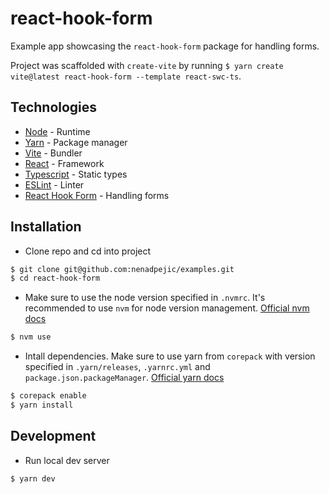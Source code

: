 # react-hook-form

Example app showcasing the `react-hook-form` package for handling forms.

Project was scaffolded with `create-vite` by running `$ yarn create vite@latest react-hook-form --template react-swc-ts`.

## Technologies

- [Node](https://nodejs.org/en) - Runtime
- [Yarn](https://yarnpkg.com/) - Package manager
- [Vite](https://vitejs.dev/) - Bundler
- [React](https://react.dev/) - Framework
- [Typescript](https://www.typescriptlang.org/) - Static types
- [ESLint](https://eslint.org/) - Linter
- [React Hook Form](https://react-hook-form.com/) - Handling forms

## Installation

- Clone repo and cd into project

```sh
$ git clone git@github.com:nenadpejic/examples.git
$ cd react-hook-form
```

- Make sure to use the node version specified in `.nvmrc`. It's recommended to use `nvm` for node version management. [Official nvm docs](https://github.com/nvm-sh/nvm/blob/master/README.md)

```sh
$ nvm use
```

- Intall dependencies. Make sure to use yarn from `corepack` with version specified in `.yarn/releases`, `.yarnrc.yml` and `package.json.packageManager`. [Official yarn docs](https://yarnpkg.com/getting-started/install)

```sh
$ corepack enable
$ yarn install
```

## Development

- Run local dev server

```sh
$ yarn dev
```
